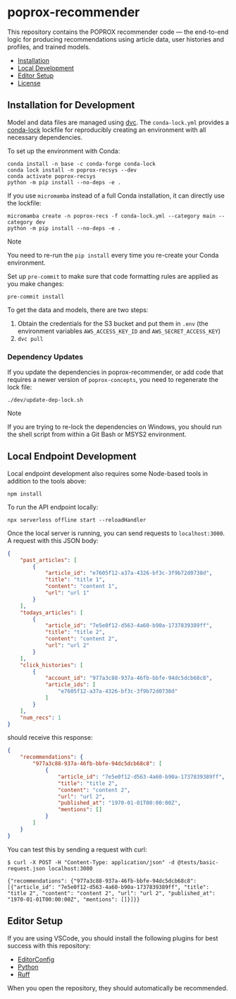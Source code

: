 # poprox-recommender

This repository contains the POPROX recommender code — the end-to-end logic for
producing recommendations using article data, user histories and profiles, and
trained models.

- [Installation](#installation)
- [Local Development](#localdevelopment)
- [Editor Setup](#editor-setup)
- [License](#license)

## Installation for Development

Model and data files are managed using [dvc][].  The `conda-lock.yml` provides a
[conda-lock][] lockfile for reproducibly creating an environment with all
necessary dependencies.

[dvc]: https://dvc.org
[conda-lock]: https://conda.github.io/conda-lock/

To set up the environment with Conda:

```console
conda install -n base -c conda-forge conda-lock
conda lock install -n poprox-recsys --dev
conda activate poprox-recsys
python -m pip install --no-deps -e .
```

If you use `micromamba` instead of a full Conda installation, it can directly use the lockfile:

```console
micromamba create -n poprox-recs -f conda-lock.yml --category main --category dev
python -m pip install --no-deps -e .
```

> [!NOTE]
> You need to re-run the `pip install` every time you re-create your Conda environment.

Set up `pre-commit` to make sure that code formatting rules are applied as you make changes:

```console
pre-commit install
```

To get the data and models, there are two steps:

1.  Obtain the credentials for the S3 bucket and put them in `.env` (the environment variables `AWS_ACCESS_KEY_ID` and `AWS_SECRET_ACCESS_KEY`)
2.  `dvc pull`

### Dependency Updates

If you update the dependencies in poprox-recommender, or add code that requires
a newer version of `poprox-concepts`, you need to regenerate the lock file:

```console
./dev/update-dep-lock.sh
```

> [!NOTE]
> If you are trying to re-lock the dependencies on Windows, you should run the
> shell script from within a Git Bash or MSYS2 environment.

## Local Endpoint Development

Local endpoint development also requires some Node-based tools in addition to the tools above:

```console
npm install
```

To run the API endpoint locally:

```console
npx serverless offline start --reloadHandler
```

Once the local server is running, you can send requests to `localhost:3000`. A request with this JSON body:

```json
{
    "past_articles": [
        {
            "article_id": "e7605f12-a37a-4326-bf3c-3f9b72d0738d",
            "title": "title 1",
            "content": "content 1",
            "url": "url 1"
        }
    ],
    "todays_articles": [
        {
            "article_id": "7e5e0f12-d563-4a60-b90a-1737839389ff",
            "title": "title 2",
            "content": "content 2",
            "url": "url 2"
        }
    ],
    "click_histories": [
        {
            "account_id": "977a3c88-937a-46fb-bbfe-94dc5dcb68c8",
            "article_ids": [
                "e7605f12-a37a-4326-bf3c-3f9b72d0738d"
            ]
        }
    ],
    "num_recs": 1
}
```

should receive this response:

```json
{
    "recommendations": {
        "977a3c88-937a-46fb-bbfe-94dc5dcb68c8": [
            {
                "article_id": "7e5e0f12-d563-4a60-b90a-1737839389ff",
                "title": "title 2",
                "content": "content 2",
                "url": "url 2",
                "published_at": "1970-01-01T00:00:00Z",
                "mentions": []
            }
        ]
    }
}
```

You can test this by sending a request with curl:

```console
$ curl -X POST -H "Content-Type: application/json" -d @tests/basic-request.json localhost:3000

{"recommendations": {"977a3c88-937a-46fb-bbfe-94dc5dcb68c8": [{"article_id": "7e5e0f12-d563-4a60-b90a-1737839389ff", "title": "title 2", "content": "content 2", "url": "url 2", "published_at": "1970-01-01T00:00:00Z", "mentions": []}]}}
```

## Editor Setup

If you are using VSCode, you should install the following plugins for best success with this repository:

- [EditorConfig](https://marketplace.visualstudio.com/items?itemName=EditorConfig.EditorConfig)
- [Python](https://marketplace.visualstudio.com/items?itemName=ms-python.python)
- [Ruff](https://marketplace.visualstudio.com/items?itemName=charliermarsh.ruff)

When you open the repository, they should automatically be recommended.
